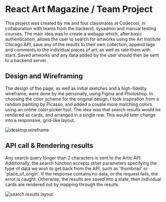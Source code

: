 # React Art Magazine / Team Project

This project was created by me and four classmates at Codecool, in collaboration with teams from the backend, sysadmin and manual testing courses. The main idea was to create a webapp which, after basic authentication, allows the user to search for artworks using the Art Institute Chicago API, save any of the results to their own collection, append tags and comments to the individual pieces of art, as well as rate them with stars. Saved artworks and any data added by the user should then be sent to a backend server.

## Design and Wireframing

The design of the page, as well as initial sketches and a high-fidelity wireframe, were done by me personally, using Figma and Photoshop. In choosing the color scheme for the original design, I took inspiration from a random painting by Picasso, and added a couple more matching colors using an online color picker tool. The idea was that search results would be rendered as cards, and arranged in a single row. This would later change into a responsive, grid-like layout.

![desktop wireframe](https://github.com/agolautner/react-art-magazine-frontend/blob/main/wireframe/picasso-desktop-1.png?raw=true)

## API call & Rendering results

Any search query longer than 2 characters is sent to the Artic API. Additionally, the search function accepts other parameters specifying the type of data we wish to get back from the API, such as 'thumbnail' or 'place_of_origin'. If the response contains no data, or the request fails, the error is caught. Otherwise, the results are saved into a state, then individual cards are rendered out by mapping through the results. 

![search results layout](https://github.com/agolautner/react-art-magazine-frontend/blob/main/wireframe/search-results.png?raw=true)
